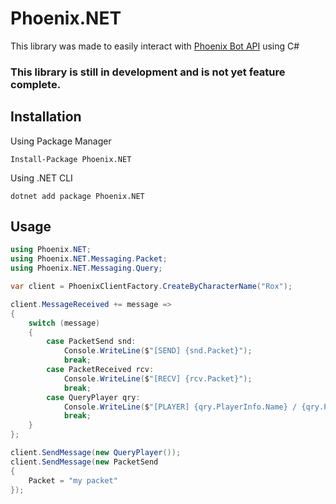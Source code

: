 # Phoenix.NET
This library was made to easily interact with [Phoenix Bot API](https://github.com/hatz2/PhoenixAPI) using C#

### This library is still in development and is not yet feature complete.

## Installation
Using Package Manager
```shell
Install-Package Phoenix.NET
```

Using .NET CLI
```shell
dotnet add package Phoenix.NET
```
## Usage
```csharp
using Phoenix.NET;
using Phoenix.NET.Messaging.Packet;
using Phoenix.NET.Messaging.Query;

var client = PhoenixClientFactory.CreateByCharacterName("Rox");

client.MessageReceived += message =>
{
    switch (message)
    {
        case PacketSend snd:
            Console.WriteLine($"[SEND] {snd.Packet}");
            break;
        case PacketReceived rcv:
            Console.WriteLine($"[RECV] {rcv.Packet}");
            break;
        case QueryPlayer qry:
            Console.WriteLine($"[PLAYER] {qry.PlayerInfo.Name} / {qry.PlayerInfo.Level}");
            break;
    }
};

client.SendMessage(new QueryPlayer());
client.SendMessage(new PacketSend
{
    Packet = "my packet"
});
```